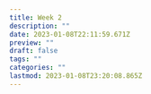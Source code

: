 ```yaml
---
title: Week 2
description: ""
date: 2023-01-08T22:11:59.671Z
preview: ""
draft: false
tags: ""
categories: ""
lastmod: 2023-01-08T23:20:08.865Z
---
```

